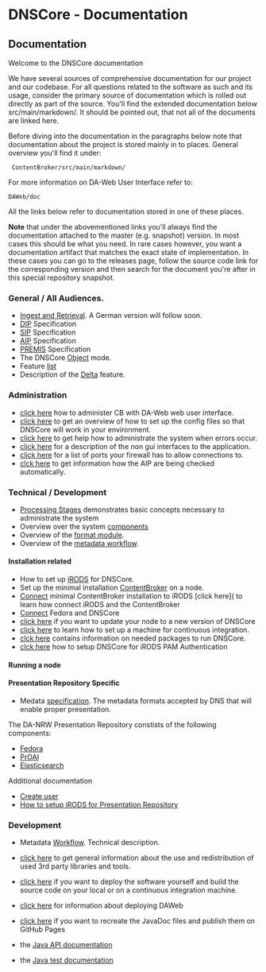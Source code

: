 # DNSCore - Documentation

## Documentation

Welcome to the DNSCore documentation

We have several sources of comprehensive documentation for our project and our codebase.
For all questions related to the software as such and its usage, consider the primary source of
documentation which is rolled out directly as part of the source. You'll find the extended documentation 
below src/main/markdown/. It should be pointed out, that not all of the documents are linked here. 

Before diving into the documentation in the paragraphs below note that documentation about the
project is stored mainly in to places.
General overview you'll find it under:

     ContentBroker/src/main/markdown/

For more information on DA-Web User Interface refer to:

    DAWeb/doc

All the links below refer to documentation stored in one of these places.

**Note** that under the abovementioned links you'll always find the documentation attached to the master (e.g. snapshot) version. In most cases this should be what you need. In rare cases however, you want a documentation artifact that matches the exact state of implementation. In these cases you can go to
the releases page, follow the source code link for the corresponding version and then search for the document you're after in this special repository snapshot.

### General / All Audiences.

* [Ingest and Retrieval](../../../../DAWeb/doc/manual_ingest_and_retrieval.md). A German version will follow soon.
* [DIP](specification_dip.md) Specification
* [SIP](specification_sip.md) Specification
* [AIP](specification_aip.md) Specification
* [PREMIS](specification_premis.md) Specification
* The DNSCore [Object](object_model.md) mode.
* Feature [list](features.md)
* Description of the [Delta](the_delta_feature.md) feature.


### Administration

* [click here](../../../../DAWeb/doc/contentBroker_administration.md) how to administer CB with DA-Web web user interface.
* [click here](ContentBroker/src/main/markdown/system_configuration.md) to get an overview of how to set up the config files so that DNSCore will work in your environment.
* [click here](ContentBroker/src/main/markdown/administration-troubleshooting.md) to get help how to administrate the system when errors occur.
* [click here](ContentBroker/src/main/markdown/administration-interfaces.md) for a description of the non gui interfaces to the application.
* [click here](ContentBroker/src/main/markdown/open_ports.md) for a list of ports your firewall has to allow connections to.
* [clck here](ContentBroker/src/main/markdown/audit.md) to get information how the AIP are being checked automatically.

### Technical / Development

* [Processing Stages](processing_stages.md) demonstrates basic concepts necessary to administrate the system
* Overview over the system [components](ContentBroker/src/main/markdown/components_connectors.md)
* Overview of the [format module](src/main/markdown/format_module.md).
* Overview of the [metadata workflow](ContentBroker/src/main/markdown/metadata_workflow.md).

#### Installation related

* How to set up [iRODS](installation_irods.md) for DNSCore.
* Set up the minimal installation [ContentBroker](ContentBroker/src/main/markdown/installation_cb.md) on a node.
* [Connect](installation_irods_cb.md) minimal ContentBroker installation to iRODS [click here]( to learn how connect iRODS and the ContentBroker
* [Connect](install_fedora.md) Fedora and DNSCore
* [click here](installation.md) if you want to update your node to a new version of DNSCore
* [click here](installation_ci.md) to learn how to set up a machine for continuous integration.
* [clck here](needed_packages.md) contains information on needed packages to run DNSCore.
* [clck here](using_iRODS_PAM_auth.md ) how to setup DNSCore for iRODS PAM Authentication

#### Running a node

#### Presentation Repository Specific

* Medata [specification](ContentBroker/src/main/markdown/metadata_specification.md). The metadata formats accepted by DNS that will enable proper presentation.

The DA-NRW Presentation Repository constists of the following components:

* [Fedora](ContentBroker/src/main/markdown/install_fedora.md)
* [PrOAI](ContentBroker/src/main/markdown/install_proai.md)
* [Elasticsearch](ContentBroker/src/main/markdown/install_elasticsearch.md)

Additional documentation

* [Create user](ContentBroker/src/main/markdown/create_user.md)
* [How to setup iRODS for Presentation Repository](ContentBroker/src/main/markdown/setup_irods.md)

### Development

* Metadata [Workflow](ContentBroker/src/main/markdown/metadata_workflow.md). Technical description.
* [click here](ContentBroker/src/main/markdown/3rdPartyTools.md) to get general information about the use and redistribution of used 3rd party libraries and tools.
* [click here](ContentBroker/src/main/markdown/deploy.md) if you want to deploy the software yourself and build the source code on your local or on a continuous integration machine.
* [click here](DAWeb/doc/deploy.md) for information about deploying DAWeb
* [click here](ContentBroker/src/main/markdown/javadoc.md) if you want to recreate the JavaDoc files and publish them on GitHub Pages


* the [Java API documentation](http://da-nrw.github.io/DNSCore/apidocs/)
* the [Java test documentation](http://da-nrw.github.io/DNSCore/testapidocs/)
